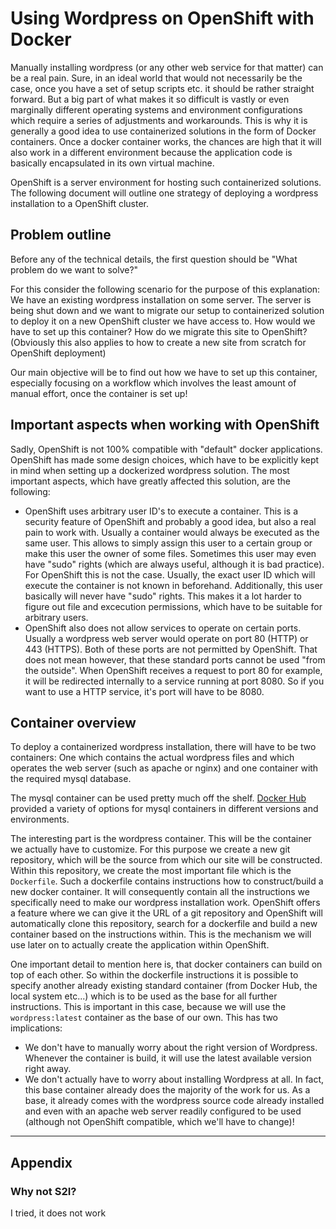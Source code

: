 # Using Wordpress on OpenShift with Docker

Manually installing wordpress (or any other web service for that matter) can be a real pain. Sure, in an ideal world 
that would not necessarily be the case, once you have a set of setup scripts etc. it should be rather straight 
forward. But a big part of what makes it so difficult is vastly or even marginally different operating systems and 
environment configurations which require a series of adjustments and workarounds. This is why it is generally a good 
idea to use containerized solutions in the form of Docker containers. Once a docker container works, the chances are 
high that it will also work in a different environment because the application code is basically encapsulated in its 
own virtual machine.

OpenShift is a server environment for hosting such containerized solutions. The following document will outline one 
strategy of deploying a wordpress installation to a OpenShift cluster.

## Problem outline

Before any of the technical details, the first question should be "What problem do we want to solve?"

For this consider the following scenario for the purpose of this explanation: We have an existing wordpress 
installation on some server. The server is being shut down and we want to migrate our setup to containerized solution 
to deploy it on a new OpenShift cluster we have access to. How would we have to set up this container? How do we 
migrate this site to OpenShift? (Obviously this also applies to how to create a new site from scratch for OpenShift 
deployment)

Our main objective will be to find out how we have to set up this container, especially focusing on a workflow which 
involves the least amount of manual effort, once the container is set up! 

## Important aspects when working with OpenShift

Sadly, OpenShift is not 100% compatible with "default" docker applications. OpenShift has made some design choices, 
which have to be explicitly kept in mind when setting up a dockerized wordpress solution. The most important aspects, 
which have greatly affected this solution, are the following:

- OpenShift uses arbitrary user ID's to execute a container. This is a security feature of OpenShift and probably a 
  good idea, but also a real pain to work with. Usually a container would always be executed as the same user. This 
  allows to simply assign this user to a certain group or make this user the owner of some files. Sometimes this user 
  may even have "sudo" rights (which are always useful, although it is bad practice). For OpenShift this is not the 
  case. Usually, the exact user ID which will execute the container is not known in beforehand. Additionally, this 
  user basically will never have "sudo" rights. This makes it a lot harder to figure out file and excecution 
  permissions, which have to be suitable for arbitrary users.
- OpenShift also does not allow services to operate on certain ports. Usually a wordpress web server would operate 
  on port 80 (HTTP) or 443 (HTTPS). Both of these ports are not permitted by OpenShift. That does not mean however, 
  that these standard ports cannot be used "from the outside". When OpenShift receives a request to port 80 for example, 
  it will be redirected internally to a service running at port 8080. So if you want to use a HTTP service, it's port 
  will have to be 8080.
  
## Container overview

To deploy a containerized wordpress installation, there will have to be two containers: One which contains the actual 
wordpress files and which operates the web server (such as apache or nginx) and one container with the required mysql 
database.

The mysql container can be used pretty much off the shelf. [Docker Hub](https://hub.docker.com/) provided a variety of 
options for mysql containers in different versions and environments.

The interesting part is the wordpress container. This will be the container we actually have to customize. For this 
purpose we create a new git repository, which will be the source from which our site will be constructed. Within this 
repository, we create the most important file which is the `Dockerfile`. Such a dockerfile contains instructions how 
to construct/build a new docker container. It will consequently contain all the instructions we specifically need to 
make our wordpress installation work. OpenShift offers a feature where we can give it the URL of a git repository and 
OpenShift will automatically clone this repository, search for a dockerfile and build a new container based on the 
instructions within. This is the mechanism we will use later on to actually create the application within OpenShift. 

One important detail to mention here is, that docker containers can build on top of each other. So within the 
dockerfile instructions it is possible to specify another already existing standard container (from Docker Hub, the 
local system etc...) which is to be used as the base for all further instructions. This is important in this case, 
because we will use the `wordpress:latest` container as the base of our own. This has two implications:

- We don't have to manually worry about the right version of Wordpress. Whenever the container is build, it will use 
  the latest available version right away.
- We don't actually have to worry about installing Wordpress at all. In fact, this base container already does the 
  majority of the work for us. As a base, it already comes with the wordpress source code already installed and even 
  with an apache web server readily configured to be used (although not OpenShift compatible, which we'll have to 
  change)!

---

## Appendix

### Why not S2I?

I tried, it does not work 